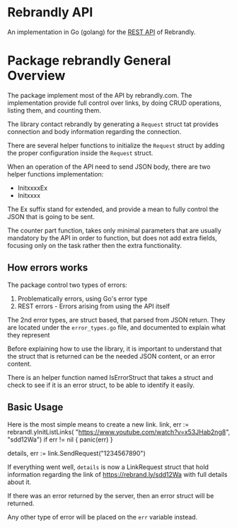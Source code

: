 Rebrandly API
=============

An implementation in Go (golang) for the [REST API](https://developers.rebrandly.com/docs/) of Rebrandly.


Package rebrandly General Overview
===================================

The package implement most of the API by rebrandly.com.
The implementation provide full control over links, by doing CRUD operations,
listing them, and counting them.

The library contact rebrandly by generating a `Request` struct tat provides
connection and body information regarding the connection.

There are several helper functions to initialize the `Request` struct by
adding the proper configuration inside the `Request` struct.

When an operation of the API need to send JSON body, there are two helper
functions implementation:
  * InitxxxxEx
  * Initxxxx

The Ex suffix stand for extended, and provide a mean to fully control the
JSON that is going to be sent.

The counter part function, takes only minimal parameters that are usually
mandatory by the API in order to function, but does not add extra fields,
focusing only on the task rather then the extra functionality.


How errors works
----------------

The package control two types of errors:
   1. Problematically errors, using Go's error type
   2. REST errors - Errors arising from using the API itself

The 2nd error types, are struct based, that parsed from JSON return.
They are located under the `error_types.go` file, and documented to explain
what they represent

Before explaining how to use the library, it is important to understand that
the struct that is returned can be the needed JSON content, or an error
content.

There is an helper function named IsErrorStruct that takes a struct and check
to see if it is an error struct, to be able to identify it easily.


Basic Usage
-----------

Here is the most simple means to create a new link.
  link, err := rebrandl.yInitListLinks(
     "https://www.youtube.com/watch?v=x53JHab2ng8", "sdd12Wa")
  if err != nil {
     panic(err)
  }

  details, err := link.SendRequest("1234567890")

If everything went well, `details` is now a LinkRequest struct that
hold information regarding the link of https://rebrand.ly/sdd12Wa
with full details about it.

If there was an error returned by the server, then an error struct will be
returned.

Any other type of error will be placed on the `err` variable instead.


